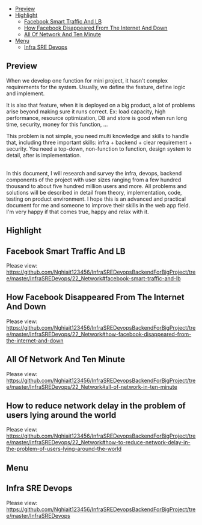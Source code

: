 - [Preview](#preview)
- [Highlight](#highlight)
    - [Facebook Smart Traffic And LB](#facebook-smart-traffic)
    - [How Facebook Disappeared From The Internet And Down](#how-facebook-disappeared-from-the-internet-and-down)
    - [All Of Network And Ten Minute](#all-of-network-in-ten-minute)
- [Menu](#menu)
  - [Infra SRE Devops](#infra-sre-devops)
## Preview <a name="preview"></a>

When we develop one function for mini project, it hasn't complex requirements for the system. Usually, we define the
feature, define logic and implement. </br>

It is also that feature, when it is deployed on a big product, a lot of problems arise beyond making sure it runs
correct. Ex: load capacity, high performance, resource optimization, DB and store is good when run long time, security,
money for this function, ... </br>

This problem is not simple, you need multi knowledge and skills to handle that, including three important skills:
infra + backend + clear requirement + security. You need a top-down, non-function to function, design system to detail,
after is implementation. </br>  </br>

In this document, I will research and survey the infra, devops, backend components of the project with user sizes
ranging from a few hundred thousand to about five hundred million users and more. All problems and solutions will be
described in detail from theory, implementation, code, testing on product environment. I hope this is an advanced and
practical document for me and someone to improve their skills in the web app field. I'm very happy if that comes true,
happy and relax with it. </br>

## Highlight <a name="highlight"></a>

## Facebook Smart Traffic And LB <a name="facebook-smart-traffic"></a>

Please
view: https://github.com/Nghiait123456/InfraSREDevopsBackendForBigProject/tree/master/InfraSREDevops/22_Network#facebook-smart-traffic-and-lb </br>

## How Facebook Disappeared From The Internet And Down <a name="how-facebook-disappeared-from-the-internet-and-down"></a>

Please
view: https://github.com/Nghiait123456/InfraSREDevopsBackendForBigProject/tree/master/InfraSREDevops/22_Network#how-facebook-disappeared-from-the-internet-and-down </br>

## All Of Network And Ten Minute <a name="all-of-network-in-ten-minute"></a>

Please
view: https://github.com/Nghiait123456/InfraSREDevopsBackendForBigProject/tree/master/InfraSREDevops/22_Network#all-of-network-in-ten-minute </br>

## How to reduce network delay in the problem of users lying around the world  <a name="how-to-reduce-network-delay-in-the-problem-of-users-lying-around-the-world"></a>
Please
view: https://github.com/Nghiait123456/InfraSREDevopsBackendForBigProject/tree/master/InfraSREDevops/22_Network#how-to-reduce-network-delay-in-the-problem-of-users-lying-around-the-world </br>

## Menu <a name="menu"></a>
## Infra SRE Devops <a name="infra-sre-devops"></a>
Please view: https://github.com/Nghiait123456/InfraSREDevopsBackendForBigProject/tree/master/InfraSREDevops </br>